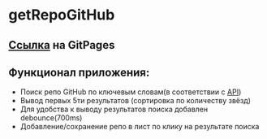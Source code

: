 # getRepoGitHub

<h2><a href='https://rosstiks.github.io/getRepoGitHub/'>Ссылка</a> на GitPages</h2>

<h2>Функционал приложения:</h2>
<ul>
 <li>Поиск репо GitHub по ключевым словам(в соответствии с <a href="https://docs.github.com/en/rest/reference/search#search-repositories">API</a>)</li>
 <li>Вывод первых 5ти результатов (сортировка по количеству звёзд)</li>
 <li>Для удобства к выводу результатов поиска добавлен debounce(700ms)</li>
 <li>Добавление/сохранение репо в лист по клику на результате поиска</li>
</ul>
